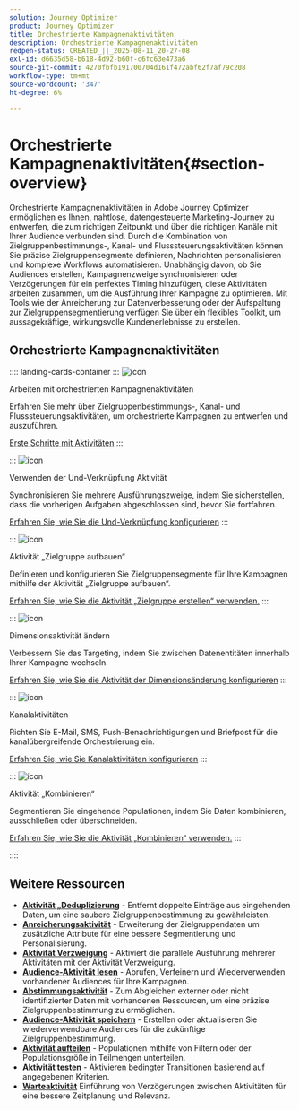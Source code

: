 ```yaml
---
solution: Journey Optimizer
product: Journey Optimizer
title: Orchestrierte Kampagnenaktivitäten
description: Orchestrierte Kampagnenaktivitäten
redpen-status: CREATED_||_2025-08-11_20-27-08
exl-id: d6635d58-b618-4d92-b60f-c6fc63e473a6
source-git-commit: 4270fbfb191700704d161f472abf62f7af79c208
workflow-type: tm+mt
source-wordcount: '347'
ht-degree: 6%

---
```


# Orchestrierte Kampagnenaktivitäten{#section-overview}

Orchestrierte Kampagnenaktivitäten in Adobe Journey Optimizer ermöglichen es Ihnen, nahtlose, datengesteuerte Marketing-Journey zu entwerfen, die zum richtigen Zeitpunkt und über die richtigen Kanäle mit Ihrer Audience verbunden sind. Durch die Kombination von Zielgruppenbestimmungs-, Kanal- und Flusssteuerungsaktivitäten können Sie präzise Zielgruppensegmente definieren, Nachrichten personalisieren und komplexe Workflows automatisieren. Unabhängig davon, ob Sie Audiences erstellen, Kampagnenzweige synchronisieren oder Verzögerungen für ein perfektes Timing hinzufügen, diese Aktivitäten arbeiten zusammen, um die Ausführung Ihrer Kampagne zu optimieren. Mit Tools wie der Anreicherung zur Datenverbesserung oder der Aufspaltung zur Zielgruppensegmentierung verfügen Sie über ein flexibles Toolkit, um aussagekräftige, wirkungsvolle Kundenerlebnisse zu erstellen.

## Orchestrierte Kampagnenaktivitäten

:::: landing-cards-container
:::
![icon](https://cdn.experienceleague.adobe.com/icons/book.svg)

Arbeiten mit orchestrierten Kampagnenaktivitäten

Erfahren Sie mehr über Zielgruppenbestimmungs-, Kanal- und Flusssteuerungsaktivitäten, um orchestrierte Kampagnen zu entwerfen und auszuführen.

[Erste Schritte mit Aktivitäten](../using/orchestrated/activities/about-activities.md)
:::

:::
![icon](https://cdn.experienceleague.adobe.com/icons/code-branch.svg)

Verwenden der Und-Verknüpfung Aktivität

Synchronisieren Sie mehrere Ausführungszweige, indem Sie sicherstellen, dass die vorherigen Aufgaben abgeschlossen sind, bevor Sie fortfahren.

[Erfahren Sie, wie Sie die Und-Verknüpfung konfigurieren](../using/orchestrated/activities/and-join.md)
:::

:::
![icon](https://cdn.experienceleague.adobe.com/icons/bullseye.svg)

Aktivität „Zielgruppe aufbauen“

Definieren und konfigurieren Sie Zielgruppensegmente für Ihre Kampagnen mithilfe der Aktivität „Zielgruppe aufbauen“.

[Erfahren Sie, wie Sie die Aktivität „Zielgruppe erstellen“ verwenden.](../using/orchestrated/activities/build-audience.md)
:::

:::
![icon](https://cdn.experienceleague.adobe.com/icons/gear.svg)

Dimensionsaktivität ändern

Verbessern Sie das Targeting, indem Sie zwischen Datenentitäten innerhalb Ihrer Kampagne wechseln.

[Erfahren Sie, wie Sie die Aktivität der Dimensionsänderung konfigurieren](../using/orchestrated/activities/change-dimension.md)
:::

:::
![icon](https://cdn.experienceleague.adobe.com/icons/list-check.svg)

Kanalaktivitäten

Richten Sie E-Mail, SMS, Push-Benachrichtigungen und Briefpost für die kanalübergreifende Orchestrierung ein.

[Erfahren Sie, wie Sie Kanalaktivitäten konfigurieren](../using/orchestrated/activities/channels.md)
:::

:::
![icon](https://cdn.experienceleague.adobe.com/icons/puzzle-piece.svg)

Aktivität „Kombinieren“

Segmentieren Sie eingehende Populationen, indem Sie Daten kombinieren, ausschließen oder überschneiden.

[Erfahren Sie, wie Sie die Aktivität „Kombinieren“ verwenden.](../using/orchestrated/activities/combine.md)
:::

::::


## Weitere Ressourcen

- **[Aktivität „Deduplizierung](../using/orchestrated/activities/deduplication.md)** - Entfernt doppelte Einträge aus eingehenden Daten, um eine saubere Zielgruppenbestimmung zu gewährleisten.
- **[Anreicherungsaktivität](../using/orchestrated/activities/enrichment.md)** - Erweiterung der Zielgruppendaten um zusätzliche Attribute für eine bessere Segmentierung und Personalisierung.
- **[Aktivität Verzweigung](../using/orchestrated/activities/fork.md)** - Aktiviert die parallele Ausführung mehrerer Aktivitäten mit der Aktivität Verzweigung.
- **[Audience-Aktivität lesen](../using/orchestrated/activities/read-audience.md)** - Abrufen, Verfeinern und Wiederverwenden vorhandener Audiences für Ihre Kampagnen.
- **[Abstimmungsaktivität](../using/orchestrated/activities/reconciliation.md)** - Zum Abgleichen externer oder nicht identifizierter Daten mit vorhandenen Ressourcen, um eine präzise Zielgruppenbestimmung zu ermöglichen.
- **[Audience-Aktivität speichern](../using/orchestrated/activities/save-audience.md)** - Erstellen oder aktualisieren Sie wiederverwendbare Audiences für die zukünftige Zielgruppenbestimmung.
- **[Aktivität aufteilen](../using/orchestrated/activities/split.md)** - Populationen mithilfe von Filtern oder der Populationsgröße in Teilmengen unterteilen.
- **[Aktivität testen](../using/orchestrated/activities/test.md)** - Aktivieren bedingter Transitionen basierend auf angegebenen Kriterien.
- **[Warteaktivität](../using/orchestrated/activities/wait.md)** Einführung von Verzögerungen zwischen Aktivitäten für eine bessere Zeitplanung und Relevanz.
